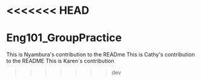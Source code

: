 <<<<<<< HEAD
=======
# Eng101_GroupPractice

This is Nyambura's contribution to the READme
This is Cathy's contribution to the README
This is Karen´s contribution
>>>>>>> dev
